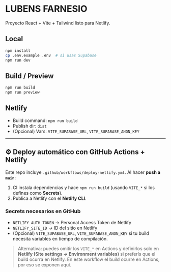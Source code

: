 # LUBENS FARNESIO
Proyecto React + Vite + Tailwind listo para Netlify.

## Local
```bash
npm install
cp .env.example .env  # si usas Supabase
npm run dev
```

## Build / Preview
```bash
npm run build
npm run preview
```

## Netlify
- Build command: `npm run build`
- Publish dir: `dist`
- (Opcional) Vars: `VITE_SUPABASE_URL`, `VITE_SUPABASE_ANON_KEY`


---
## ⚙️ Deploy automático con GitHub Actions + Netlify
Este repo incluye `.github/workflows/deploy-netlify.yml`. Al hacer **push a `main`**:
1. CI instala dependencias y hace `npm run build` (usando `VITE_*` si los defines como **Secrets**).
2. Publica a Netlify con el **Netlify CLI**.

### Secrets necesarios en GitHub
- `NETLIFY_AUTH_TOKEN` → Personal Access Token de Netlify
- `NETLIFY_SITE_ID` → ID del sitio en Netlify
- (Opcional) `VITE_SUPABASE_URL`, `VITE_SUPABASE_ANON_KEY` si tu build necesita variables en tiempo de compilación.

> Alternativa: puedes omitir los `VITE_*` en Actions y definirlos solo en **Netlify (Site settings → Environment variables)** si preferís que el build ocurra en Netlify. En este workflow el build ocurre en Actions, por eso se exponen aquí.
